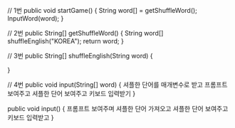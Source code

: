// 1번
public void startGame() {
	String word[] = getShuffleWord();
	InputWord(word);
}

// 2번
public String[] getShuffleWord() {
	String word[] shuffleEnglish("KOREA");
	return word;
}

// 3번
public String[] shuffleEnglish(String word) {

}

// 4번
public void input(String[] word) {
	셔플한 단어를 매개변수로 받고
	프롬프트 보여주고
	셔플한 단어 보여주고
	키보드 입력받기
}

public void input() {
	프롬프트 보여주며
	셔플한 단어 가져오고
	셔플한 단어 보여주고
	키보드 입력받고
}
